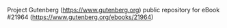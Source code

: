 Project Gutenberg (https://www.gutenberg.org) public repository for eBook #21964 (https://www.gutenberg.org/ebooks/21964)
